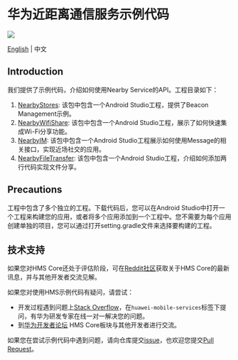 # 华为近距离通信服务示例代码
[![](https://camo.githubusercontent.com/ce1c195eb2524e4e67a2e74bf6e9619555aa0913/68747470733a2f2f696d672e736869656c64732e696f2f62616467652f446f63732d686d736775696465732d627269676874677265656e)](https://developer.huawei.com/consumer/cn/doc/development/HMSCore-Guides/introduction-0000001050040566) 

[English](README.md) | 中文

## Introduction
我们提供了示例代码，介绍如何使用Nearby Service的API。工程目录如下：

1. [NearbyStores](https://github.com/HMS-Core/hms-nearby-demo/tree/master/NearbyStores): 该包中包含一个Android Studio工程，提供了Beacon Management示例。
2. [NearbyWifiShare](https://github.com/HMS-Core/hms-nearby-demo/tree/master/NearbyWifiShare): 该包中包含一个Android Studio工程，展示了如何快速集成Wi-Fi分享功能。
3. [NearbyIM](https://github.com/HMS-Core/hms-nearby-demo/tree/master/NearbyIM): 该包中包含一个Android Studio工程展示如何使用Message的相关接口，实现近场社交的应用。
4. [NearbyFileTransfer](https://github.com/HMS-Core/hms-nearby-demo/tree/master/NearbyFileTransfer): 该包中包含一个Android Studio工程，介绍如何添加两行代码实现文件分享。


## Precautions
工程中包含了多个独立的工程。下载代码后，您可以在Android Studio中打开一个工程来构建您的应用，或者将多个应用添加到一个工程中。您不需要为每个应用创建单独的项目，您可以通过打开setting.gradle文件来选择要构建的工程。

## 技术支持
如果您对HMS Core还处于评估阶段，可在[Reddit社区](https://www.reddit.com/r/HuaweiDevelopers/)获取关于HMS Core的最新讯息，并与其他开发者交流见解。

如果您对使用HMS示例代码有疑问，请尝试：
- 开发过程遇到问题上[Stack Overflow](https://stackoverflow.com/questions/tagged/huawei-mobile-services)，在`huawei-mobile-services`标签下提问，有华为研发专家在线一对一解决您的问题。
- 到[华为开发者论坛](https://developer.huawei.com/consumer/cn/forum/blockdisplay?fid=18) HMS Core板块与其他开发者进行交流。

如果您在尝试示例代码中遇到问题，请向仓库提交[issue](https://github.com/HMS-Core/hms-nearby-demo/issues)，也欢迎您提交[Pull Request](https://github.com/HMS-Core/hms-nearby-demo/pulls)。
